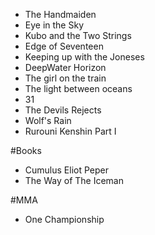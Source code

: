 
* The Handmaiden
* Eye in the Sky
* Kubo and the Two Strings
* Edge of Seventeen
* Keeping up with the Joneses
* DeepWater Horizon
* The girl on the train
* The light between oceans
* 31
* The Devils Rejects
* Wolf's Rain
* Rurouni Kenshin Part I


#Books
* Cumulus Eliot Peper
* The Way of The Iceman


#MMA
* One Championship

